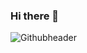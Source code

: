 ### Hi there 👋
![Githubheader](https://github.com/LLuisPP/LLuisPP/assets/116104082/dc09ae22-22b6-48bf-9d4d-808da26199cf)

<!--
**LLuisPP/LLuisPP** is a ✨ _special_ ✨ repository because its `README.md` (this file) appears on your GitHub profile.

Here are some ideas to get you started:

- 🔭 I’m currently working on ...
- 🌱 I’m currently learning ...
- 👯 I’m looking to collaborate on ...
- 🤔 I’m looking for help with ...
- 💬 Ask me about ...
- 📫 How to reach me: ...
- 😄 Pronouns: ...
- ⚡ Fun fact: ...
-->
